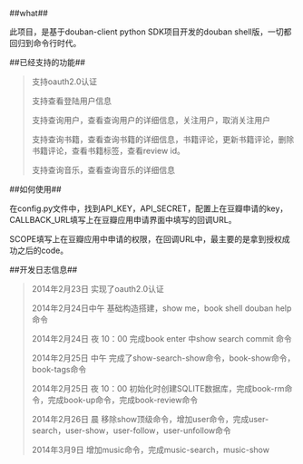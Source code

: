##what##

此项目，是基于douban-client python SDK项目开发的douban shell版，一切都回归到命令行时代。

##已经支持的功能##

>支持oauth2.0认证
>
>支持查看登陆用户信息
>
>支持查询用户，查看查询用户的详细信息，关注用户，取消关注用户
>
>支持查询书籍，查看查询书籍的详细信息，书籍评论，更新书籍评论，删除书籍评论，查看书籍标签，查看review id。
>
>支持查询音乐，查看查询音乐的详细信息

##如何使用##

在config.py文件中，找到API_KEY，API_SECRET，配置上在豆瓣申请的key，CALLBACK_URL填写上在豆瓣应用申请界面中填写的回调URL。

SCOPE填写上在豆瓣应用中申请的权限，在回调URL中，最主要的是拿到授权成功之后的code。

##开发日志信息##

> 2014年2月23日			实现了oauth2.0认证
>
> 2014年2月24日中午        基础构造搭建，show me，book shell  douban help命令
>
> 2014年2月24日 夜 10：00 		完成book enter 中show search commit 命令
>
> 2014年2月25日 中午       完成了show-search-show命令，book-show命令，book-tags命令
>
> 2014年2月25日 夜 10：00 		初始化时创建SQLITE数据库，完成book-rm命令，完成book-up命令，完成book-review命令
>
> 2014年2月26日  晨        移除show顶级命令，增加user命令，完成user-search，user-show，user-follow，user-unfollow命令
>
> 2014年3月9日		增加music命令，完成music-search，music-show